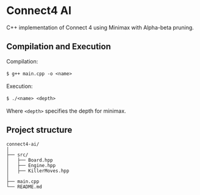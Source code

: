 # Connect4 AI
C++ implementation of Connect 4 using Minimax with Alpha-beta pruning.

## Compilation and Execution
Compilation:
</br>
</br>
 ```$ g++ main.cpp -o <name>```
</br>
</br>
Execution:
</br>
</br>
  ```$ ./<name> <depth>```
</br>
</br>
Where ```<depth>``` specifies the depth for minimax.

##

## Project structure
 ```
connect4-ai/
│
├── src/
│   ├── Board.hpp         
│   ├── Engine.hpp      
│   ├── KillerMoves.hpp         
│
├── main.cpp    
└── README.md            
 ```


 
